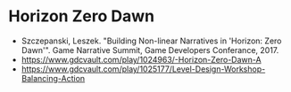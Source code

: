 # Horizon Zero Dawn

- Szczepanski, Leszek. "Building Non-linear Narratives in 'Horizon: Zero Dawn'". Game Narrative Summit, Game Developers Conferance, 2017.
- https://www.gdcvault.com/play/1024963/-Horizon-Zero-Dawn-A
- https://www.gdcvault.com/play/1025177/Level-Design-Workshop-Balancing-Action
